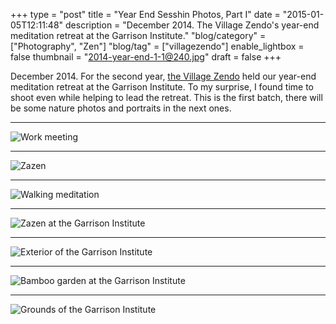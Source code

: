 +++
type = "post"
title = "Year End Sesshin Photos, Part I"
date = "2015-01-05T12:11:48"
description = "December 2014. The Village Zendo's year-end meditation retreat at the Garrison Institute."
"blog/category" = ["Photography", "Zen"]
"blog/tag" = ["villagezendo"]
enable_lightbox = false
thumbnail = "2014-year-end-1-1@240.jpg"
draft = false
+++

<p>December 2014. For the second year, <a href="http://villagezendo.org/">the Village Zendo</a> held our year-end meditation retreat at the Garrison Institute. To my surprise, I found time to shoot even while helping to lead the retreat. This is the first batch, there will be some nature photos and portraits in the next ones.</p>
<hr />
<p><img style="display:block; margin-left:auto; margin-right:auto;" src="2014-year-end-1-1.jpg" alt="Work meeting" title="Work meeting" /></p>
<hr />
<p><img style="display:block; margin-left:auto; margin-right:auto;" src="2014-year-end-1-3.jpg" alt="Zazen" title="Zazen" /></p>
<hr />
<p><img style="display:block; margin-left:auto; margin-right:auto;" src="2014-year-end-1-5.jpg" alt="Walking meditation" title="Walking meditation" /></p>
<hr />
<p><img style="display:block; margin-left:auto; margin-right:auto;" src="2014-year-end-1-6.jpg" alt="Zazen at the Garrison Institute" title="Zazen at the Garrison Institute" /></p>
<hr />
<p><img style="display:block; margin-left:auto; margin-right:auto;" src="2014-year-end-1-7.jpg" alt="Exterior of the Garrison Institute" title="Exterior of the Garrison Institute" /></p>
<hr />
<p><img style="display:block; margin-left:auto; margin-right:auto;" src="2014-year-end-1-8.jpg" alt="Bamboo garden at the Garrison Institute" title="Bamboo garden at the Garrison Institute" /></p>
<hr />
<p><img style="display:block; margin-left:auto; margin-right:auto;" src="2014-year-end-1-9.jpg" alt="Grounds of the Garrison Institute" title="Grounds of the Garrison Institute" /></p>
    
